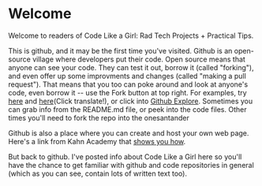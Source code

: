# Welcome
Welcome to readers of Code Like a Girl: Rad Tech Projects + Practical Tips. 

This is github, and it may be the first time you've visited. Github is an open-source village where developers put their code. Open source means that anyone can see your code. They can test it out, borrow it (called "forking"), and even offer up some improvments and changes (called "making a pull request"). That means that you too can poke around and look at anyone's code, even borrow it -- use the Fork button at top right. For examples, try [here](https://github.com/gto76/python-cheatsheet) and [here](https://github.com/wangshub/wechat_jump_game)(Click translate!), or click into [Github Explore](https://github.com/explore). Sometimes you can grab info from the README.md file, or peek into the code files. Other times you'll need to fork the repo into the onesantander

Github is also a place where you can create and host your own web page. Here's a link from Kahn Academy that [shows you how](https://www.khanacademy.org/computing/computer-programming/html-css/web-development-tools/a/hosting-your-website-on-github). 

But back to github. I've posted info about Code Like a Girl here so you'll have the chance to get familiar with github and code repositories in general (which as you can see, contain lots of written text too). 
